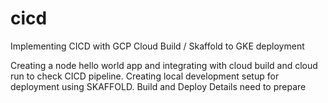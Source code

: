 # cicd
Implementing CICD with GCP Cloud Build / Skaffold to GKE deployment


Creating a node hello world app and integrating with cloud build and cloud run to check CICD pipeline.
Creating local development setup for deployment using SKAFFOLD. Build and Deploy Details need to prepare
